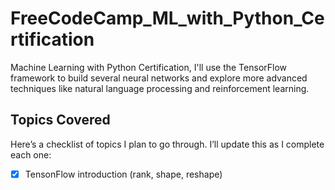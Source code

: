 # FreeCodeCamp_ML_with_Python_Certification
Machine Learning with Python Certification, I'll use the TensorFlow framework to build several neural networks and explore more advanced techniques like natural language processing and reinforcement learning.

## Topics Covered  

Here’s a checklist of topics I plan to go through. I’ll update this as I complete each one:  

- [x] TensonFlow introduction (rank, shape, reshape)
